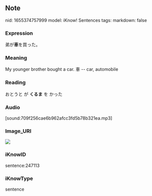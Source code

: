 ## Note
nid: 1655374757999
model: iKnow! Sentences
tags: 
markdown: false

### Expression
弟が<b>車</b>を買った。

### Meaning
My younger brother bought a car.
車 -- car, automobile

### Reading
おとうと が <b>くるま</b> を かった

### Audio
[sound:709f256cae6b962afcc3fd5b78b321ea.mp3]

### Image_URI
<img src="e583beb441bb6e35f353201f6d1c2f6a.jpg">

### iKnowID
sentence:247113

### iKnowType
sentence
